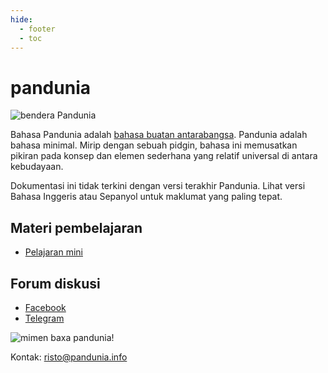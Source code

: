 ```yaml
---
hide:
  - footer
  - toc
---
```


# pandunia

![](http://www.pandunia.info/bandir/bandir.png "bendera Pandunia")


Bahasa Pandunia adalah [bahasa buatan antarabangsa](https://id.wikipedia.org/wiki/Bahasa_buatan).
Pandunia adalah bahasa minimal. Mirip dengan sebuah pidgin,
bahasa ini memusatkan pikiran pada konsep dan elemen sederhana yang relatif universal di antara kebudayaan.

Dokumentasi ini tidak terkini dengan versi terakhir Pandunia. Lihat versi Bahasa Inggeris atau Sepanyol untuk maklumat yang paling tepat.

## Materi pembelajaran

- [Pelajaran mini](http://www.pandunia.info/pandunia/mini_xula.html)

## Forum diskusi

- [Facebook](http://www.facebook.com/groups/pandunia)
- [Telegram](https://t.me/pandunia_grupe)

![](http://www.pandunia.info/grafe/mome_loga_pandunia.png "mimen baxa pandunia!")

Kontak: risto@pandunia.info
